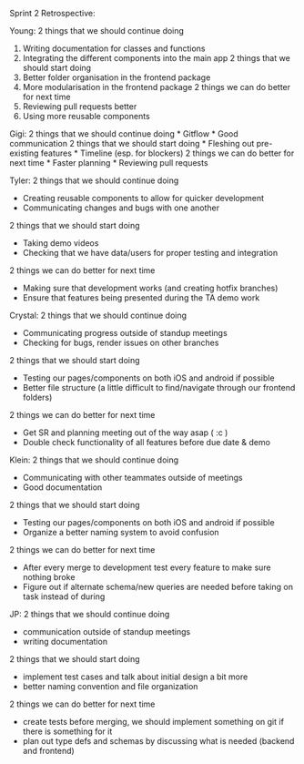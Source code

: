 Sprint 2 Retrospective:

Young:
2 things that we should continue doing
  1. Writing documentation for classes and functions
  2. Integrating the different components into the main app
2 things that we should start doing
  1. Better folder organisation in the frontend package
  2. More modularisation in the frontend package
2 things we can do better for next time
  1. Reviewing pull requests better
  2. Using more reusable components

Gigi:
2 things that we should continue doing
    * Gitflow
    * Good communication
2 things that we should start doing
    * Fleshing out pre-existing features
    * Timeline (esp. for blockers)
2 things we can do better for next time
    * Faster planning
    * Reviewing pull requests

Tyler:
2 things that we should continue doing
  - Creating reusable components to allow for quicker development
  - Communicating changes and bugs with one another

2 things that we should start doing
  - Taking demo videos
  - Checking that we have data/users for proper testing and integration

2 things we can do better for next time
  - Making sure that development works (and creating hotfix branches)
  - Ensure that features being presented during the TA demo work

Crystal:
2 things that we should continue doing
  - Communicating progress outside of standup meetings
  - Checking for bugs, render issues on other branches

2 things that we should start doing
  - Testing our pages/components on both iOS and android if possible
  - Better file structure (a little difficult to find/navigate through our frontend folders)

2 things we can do better for next time
  - Get SR and planning meeting out of the way asap ( :c )
  - Double check functionality of all features before due date & demo

Klein:
2 things that we should continue doing
  - Communicating with other teammates outside of meetings
  - Good documentation

2 things that we should start doing
  - Testing our pages/components on both iOS and android if possible
  - Organize a better naming system to avoid confusion

2 things we can do better for next time
  - After every merge to development test every feature to make sure nothing broke
  - Figure out if alternate schema/new queries are needed before taking on task instead of during

JP:
2 things that we should continue doing
  - communication outside of standup meetings
  - writing documentation

2 things that we should start doing
  - implement test cases and talk about initial design a bit more
  - better naming convention and file organization

2 things we can do better for next time
  - create tests before merging, we should implement something on git if there is something for it
  - plan out type defs and schemas by discussing what is needed (backend and frontend)